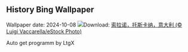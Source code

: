 ## History Bing Wallpaper
Wallpaper date: 2024-10-08
![](https://www.bing.com/th?id=OHR.SoranoItaly_ZH-CN1190725201_UHD.jpg&w=1000)Download: [索拉诺，托斯卡纳，意大利 (© Luigi Vaccarella/eStock Photo)](https://www.bing.com/th?id=OHR.SoranoItaly_ZH-CN1190725201_UHD.jpg)

Auto get programm by LtgX
